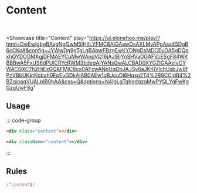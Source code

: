 # Content

<br />

<Showcase
  title="Content"
  play="https://ui.elonehoo.me/play/?html=DwEwlgbgBAxgNgQwM5IHIILYFMC8AiGAewDsAXLMvAPgAss45DgB6cCKoA&config=JYWwDg9gTgLgBAbwFBzgEwKYDNgDsMDCEuOA5gDQpxhQYDOGMAgjDFMAEYCuMwWAnpVQ16jAJIBjYnSHVaDGAFVcESgF84WKBBBwA5FxUS6dPUlCRYcRWM3bdegAIYANsQwALCBAD0XYGZIGAAelvCYWACGXC7h2HiExGQAFMjC8ox0AFxwANpUqDbJAJSy6aJKKiVlchUsbJw8fPzVBbUKktKpbah0EpEuGDkAjAB0AEw1qBJouDl6Hqxg2T4%2B9CCjdB4%2BZqioaqVUALpIB0hAA&css=Q&options=N4IgLgTghgdgzgMwPYQLYgFwKgGzgUwF8g"
>
  <div class="space-center">
    <div class="content">
      <Grid class="h-100!"/>
    </div>
  </div>
</Showcase>

## Usage

::: code-group

```html [HTML]
<div class="content"></div>
```

```jsx [JSX]
<div className="content"></div>
```

:::

## Rules

```ts
/^content$/
```

